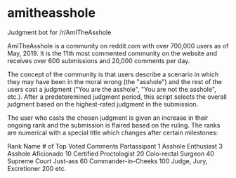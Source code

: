 # amitheasshole
Judgment bot for /r/AmITheAsshole

AmITheAsshole is a community on reddit.com with over 700,000 users as of May, 2019. It is the 11th most commented community on the website and receives over 600 submissions and 20,000 comments per day. 

The concept of the community is that users describe a scenario in which they may have been in the moral wrong (the "asshole") and the rest of the users cast a judgment ("You are the asshole", "You are not the asshole", etc.). After a predeteremined judgment period, this script selects the overall judgment based on the highest-rated judgment in the submission. 

The user who casts the chosen judgment is given an increase in their ongoing rank and the submission is flaired based on the ruling. The ranks are numerical with a special title which changes after certain milestones: 

Rank Name	# of Top Voted Comments
Partassipant	            1
Asshole Enthusiast	      3
Asshole Aficionado	      10
Certified Proctologist	  20
Colo-rectal Surgeon	      40
Supreme Court Just-ass	  60
Commander-in-Cheeks	      100
Judge, Jury, Excretioner	200
etc.
